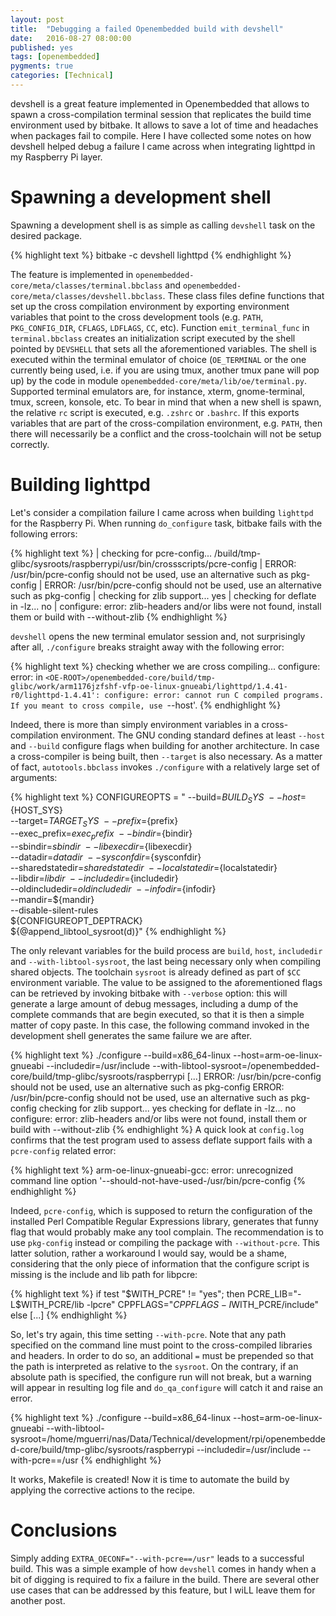 ```yaml
---
layout: post
title:  "Debugging a failed Openembedded build with devshell"
date:   2016-08-27 08:00:00
published: yes
tags: [openembedded]
pygments: true
categories: [Technical]
---
```


devshell is a great feature implemented in Openembedded that allows to spawn
a cross-compilation terminal session that replicates the build time environment used
by bitbake. It allows to save a lot of time and headaches when packages fail to
compile. Here I have collected some notes on how devshell helped debug
a failure I came across when integrating lighttpd in my Raspberry Pi layer.


Spawning a development shell
=======
Spawning a development shell is as simple as calling `devshell` task on the desired
package.

{% highlight text  %}
bitbake -c devshell lighttpd
{% endhighlight %}

The feature is implemented in `openembedded-core/meta/classes/terminal.bbclass`
and `openembedded-core/meta/classes/devshell.bbclass`. These class files define
functions that set up the cross compilation environment by exporting environment
variables that point to the cross development tools (e.g. `PATH`, `PKG_CONFIG_DIR`,
`CFLAGS`, `LDFLAGS`, `CC`, etc). Function `emit_terminal_func` in `terminal.bbclass` creates
an initialization script executed by the shell pointed by `DEVSHELL` that sets
all the aforementioned variables. The shell is executed within the terminal emulator
of choice (`OE_TERMINAL` or the one currently being used, i.e. if you are using tmux,
another tmux pane will pop up)  by the code in module  `openembedded-core/meta/lib/oe/terminal.py`.
Supported terminal emulators are, for instance, xterm, gnome-terminal, tmux, screen, konsole, etc.
To bear in mind that when a new shell is spawn, the relative `rc` script is executed,
e.g. `.zshrc` or `.bashrc`. If this exports variables that are part of the cross-compilation
environment, e.g. `PATH`, then there will necessarily be a conflict and the cross-toolchain
will not be setup correctly.


Building lighttpd
=======
Let's consider a compilation failure I came across when building `lighttpd` for
the Raspberry Pi. When running `do_configure` task, bitbake fails with the following errors:

{% highlight text  %}
| checking for pcre-config... <OE-ROOT>/build/tmp-glibc/sysroots/raspberrypi/usr/bin/crossscripts/pcre-config
| ERROR: /usr/bin/pcre-config should not be used, use an alternative such as pkg-config
| ERROR: /usr/bin/pcre-config should not be used, use an alternative such as pkg-config
| checking for zlib support... yes
| checking for deflate in -lz... no
| configure: error: zlib-headers and/or libs were not found, install them or build with --without-zlib
{% endhighlight %}

`devshell` opens the new terminal emulator session and, not surprisingly after all,
`./configure` breaks straight away with the following error:

{% highlight text  %}
checking whether we are cross compiling... configure: error: in `<OE-ROOT>/openembedded-core/build/tmp-glibc/work/arm1176jzfshf-vfp-oe-linux-gnueabi/lighttpd/1.4.41-r0/lighttpd-1.4.41':
configure: error: cannot run C compiled programs.
If you meant to cross compile, use `--host'.
{% endhighlight %}

Indeed, there is more than simply environment variables in a cross-compilation environment.
The GNU conding standard defines at least `--host` and `--build`
configure flags when building for another architecture. In case a cross-compiler
is being built, then `--target` is also necessary. As a matter of fact, `autotools.bbclass`
invokes `./configure` with a relatively large set of arguments:

{% highlight text  %}
CONFIGUREOPTS = " --build=${BUILD_SYS} \
                  --host=${HOST_SYS} \
                  --target=${TARGET_SYS} \
                  --prefix=${prefix} \
                  --exec_prefix=${exec_prefix} \
                  --bindir=${bindir} \
                  --sbindir=${sbindir} \
                  --libexecdir=${libexecdir} \
                  --datadir=${datadir} \
                  --sysconfdir=${sysconfdir} \
                  --sharedstatedir=${sharedstatedir} \
                  --localstatedir=${localstatedir} \
                  --libdir=${libdir} \
                  --includedir=${includedir} \
                  --oldincludedir=${oldincludedir} \
                  --infodir=${infodir} \
                  --mandir=${mandir} \
                  --disable-silent-rules \
                  ${CONFIGUREOPT_DEPTRACK} \
                  ${@append_libtool_sysroot(d)}"
{% endhighlight %}

The only relevant variables for the build process are `build`, `host`, `includedir` and
`--with-libtool-sysroot`, the last being necessary only when compiling shared objects. 
The toolchain `sysroot` is already defined as part of `$CC` environment variable. 
The value to be assigned to the aforementioned flags can be retrieved by invoking bitbake 
with `--verbose` option: this will generate a large amount of debug messages,
including a dump of the complete commands that are begin executed, so that it is
then a simple matter of copy paste. In this case, the following command invoked
in the development shell generates the same failure we are after.

{% highlight text  %}
./configure --build=x86_64-linux --host=arm-oe-linux-gnueabi --includedir=/usr/include --with-libtool-sysroot=<OE-ROOT>/openembedded-core/build/tmp-glibc/sysroots/raspberrypi
[...]
ERROR: /usr/bin/pcre-config should not be used, use an alternative such as pkg-config
ERROR: /usr/bin/pcre-config should not be used, use an alternative such as pkg-config
checking for zlib support... yes
checking for deflate in -lz... no
configure: error: zlib-headers and/or libs were not found, install them or build with --without-zlib
{% endhighlight %}
A quick look at `config.log` confirms that the test program used to assess 
deflate support fails with a `pcre-config` related error:

{% highlight text  %}
arm-oe-linux-gnueabi-gcc: error: unrecognized command line option '--should-not-have-used-/usr/bin/pcre-config
{% endhighlight %}

Indeed, `pcre-config`, which is supposed to return the configuration of the installed
Perl Compatible Regular Expressions library, generates that funny flag that would
probably make any tool complain. The recommendation is to use `pkg-config` instead or compiling
the package with `--without-pcre`. This latter solution, rather a workaround I would say,
would be a shame, considering that the only piece of information
that the configure script is missing is the include and lib path for libpcre:

{% highlight text  %}
if test "$WITH_PCRE" != "yes"; then
    PCRE_LIB="-L$WITH_PCRE/lib -lpcre"
    CPPFLAGS="$CPPFLAGS -I$WITH_PCRE/include"
else
[...]
{% endhighlight %}

So, let's try again, this time setting `--with-pcre`. Note that any path specified 
on the command line must point to the cross-compiled libraries and headers. In order
to do so, an additional `=` must be prepended so that the path is interpreted as
relative to the `sysroot`. On the contrary, if an absolute path is specified, the
configure run will not break, but a warning
will appear in resulting log file and `do_qa_configure` will catch it and raise
an error.


{% highlight text  %}
./configure --build=x86_64-linux --host=arm-oe-linux-gnueabi --with-libtool-sysroot=/home/mguerri/nas/Data/Technical/development/rpi/openembedded-core/build/tmp-glibc/sysroots/raspberrypi --includedir=/usr/include --with-pcre==/usr
{% endhighlight %}

It works, Makefile is created! Now it is time to automate the build by 
applying the corrective actions to the recipe.

Conclusions
=======
Simply adding `EXTRA_OECONF="--with-pcre==/usr"` leads to a successful build.
This was a simple example of how `devshell` comes in handy when a bit of digging is
required to fix a failure in the build. There are several other use cases that
can be addressed by this feature, but I wiLL leave them for another post.
